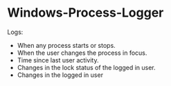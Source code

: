 # Windows-Process-Logger
Logs:
- When any process starts or stops.
- When the user changes the process in focus.
- Time since last user activity.
- Changes in the lock status of the logged in user.
- Changes in the logged in user
